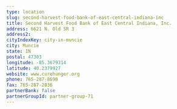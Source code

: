 ```yaml
---
type: location
slug: second-harvest-food-bank-of-east-central-indiana-inc
title: Second Harvest Food Bank of East Central Indiana, Inc.
address: 6621 N. Old SR 3
address2: 
cityIndexKey: city-in-muncie
city: Muncie
state: IN
postal: 47303
longitude: -85.3679314
latitude: 40.2379927
website: www.curehunger.org
phone: 765-287-8698
fax: 765-287-2036
partnerBank: false
partnerGroupId: partner-group-71
---
```

